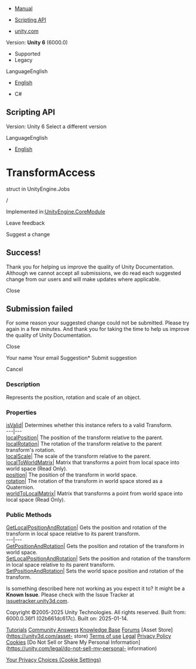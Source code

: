 [ ]()

  * [Manual](../Manual/index.html)
  * [Scripting API](../ScriptReference/index.html)

  * [unity.com](https://unity.com/)

Version: **Unity 6** (6000.0)

  * Supported
  * Legacy

LanguageEnglish

  * [English]()

  * C#

[ ](https://docs.unity3d.com)

## Scripting API

Version: Unity 6 Select a different version

LanguageEnglish

  * [English]()

# TransformAccess

struct in UnityEngine.Jobs

/

Implemented in:[UnityEngine.CoreModule](UnityEngine.CoreModule.html)

Leave feedback

Suggest a change

## Success!

Thank you for helping us improve the quality of Unity Documentation. Although
we cannot accept all submissions, we do read each suggested change from our
users and will make updates where applicable.

Close

## Submission failed

For some reason your suggested change could not be submitted. Please <a>try
again</a> in a few minutes. And thank you for taking the time to help us
improve the quality of Unity Documentation.

Close

Your name Your email Suggestion* Submit suggestion

Cancel

[ ]()

### Description

Represents the position, rotation and scale of an object.

### Properties

[isValid](Jobs.TransformAccess-isValid.html)| Determines whether this instance
refers to a valid Transform.  
---|---  
[localPosition](Jobs.TransformAccess-localPosition.html)| The position of the
transform relative to the parent.  
[localRotation](Jobs.TransformAccess-localRotation.html)| The rotation of the
transform relative to the parent transform's rotation.  
[localScale](Jobs.TransformAccess-localScale.html)| The scale of the transform
relative to the parent.  
[localToWorldMatrix](Jobs.TransformAccess-localToWorldMatrix.html)| Matrix
that transforms a point from local space into world space (Read Only).  
[position](Jobs.TransformAccess-position.html)| The position of the transform
in world space.  
[rotation](Jobs.TransformAccess-rotation.html)| The rotation of the transform
in world space stored as a Quaternion.  
[worldToLocalMatrix](Jobs.TransformAccess-worldToLocalMatrix.html)| Matrix
that transforms a point from world space into local space (Read Only).  
  
### Public Methods

[GetLocalPositionAndRotation](Jobs.TransformAccess.GetLocalPositionAndRotation.html)|
Gets the position and rotation of the transform in local space relative to its
parent transform.  
---|---  
[GetPositionAndRotation](Jobs.TransformAccess.GetPositionAndRotation.html)|
Gets the position and rotation of the transform in world space.  
[SetLocalPositionAndRotation](Jobs.TransformAccess.SetLocalPositionAndRotation.html)|
Sets the position and rotation of the transform in local space relative to its
parent transform.  
[SetPositionAndRotation](Jobs.TransformAccess.SetPositionAndRotation.html)|
Sets the world space position and rotation of the transform.  
  
Is something described here not working as you expect it to? It might be a
**Known Issue**. Please check with the Issue Tracker at
[issuetracker.unity3d.com](https://issuetracker.unity3d.com).

Copyright ©2005-2025 Unity Technologies. All rights reserved. Built from:
6000.0.36f1 (02b661dc617c). Built on: 2025-01-14.

[Tutorials](https://unity3d.com/learn) [Community
Answers](https://answers.unity3d.com) [Knowledge
Base](https://support.unity3d.com/hc/en-us)
[Forums](https://forum.unity3d.com) [Asset Store](https://unity3d.com/asset-
store) [Terms of use](https://docs.unity3d.com/Manual/TermsOfUse.html)
[Legal](https://unity.com/legal) [Privacy
Policy](https://unity.com/legal/privacy-policy)
[Cookies](https://unity.com/legal/cookie-policy) [Do Not Sell or Share My
Personal Information](https://unity.com/legal/do-not-sell-my-personal-
information)

[Your Privacy Choices (Cookie Settings)](javascript:void\(0\);)

